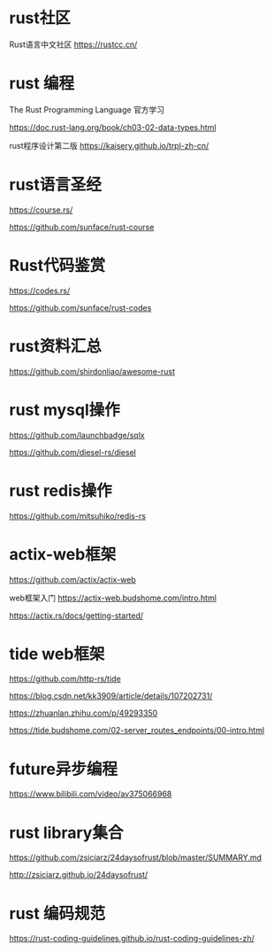 # rust社区
Rust语言中文社区 https://rustcc.cn/

# rust 编程
The Rust Programming Language 官方学习

https://doc.rust-lang.org/book/ch03-02-data-types.html

rust程序设计第二版
https://kaisery.github.io/trpl-zh-cn/

# rust语言圣经
https://course.rs/

https://github.com/sunface/rust-course

# Rust代码鉴赏
https://codes.rs/

https://github.com/sunface/rust-codes

# rust资料汇总
https://github.com/shirdonliao/awesome-rust

# rust mysql操作
https://github.com/launchbadge/sqlx

https://github.com/diesel-rs/diesel

# rust redis操作
https://github.com/mitsuhiko/redis-rs

# actix-web框架
https://github.com/actix/actix-web

web框架入门
https://actix-web.budshome.com/intro.html

https://actix.rs/docs/getting-started/

# tide web框架

https://github.com/http-rs/tide

https://blog.csdn.net/kk3909/article/details/107202731/

https://zhuanlan.zhihu.com/p/49293350

https://tide.budshome.com/02-server_routes_endpoints/00-intro.html

# future异步编程

https://www.bilibili.com/video/av375066968

# rust library集合

https://github.com/zsiciarz/24daysofrust/blob/master/SUMMARY.md

http://zsiciarz.github.io/24daysofrust/

# rust 编码规范
https://rust-coding-guidelines.github.io/rust-coding-guidelines-zh/
